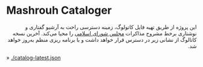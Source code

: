 # Mashrouh Cataloger

<div dir="rtl">

این پروژه از طریق تهیه فایل کاتولوگ، زمینه دسترسی راحت به آرشیو گفتاری و نوشتاری برخط مشروح مذاکرات [مجلس شورای اسلامی](https://www.parliran.ir/) را محیا می‌کند. آخرین نسخه کاتالوگ از نشانی زیر در دسترس قرار خواهد داشت و با برنامه ریزی منظم به‌روز خواهد شد.

</div>

» [./catalog-latest.json](./catalog-latest.json)
